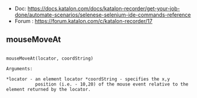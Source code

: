 * Doc: https://docs.katalon.com/docs/katalon-recorder/get-your-job-done/automate-scenarios/selenese-selenium-ide-commands-reference   
* Forum : https://forum.katalon.com/c/katalon-recorder/17         


## mouseMoveAt
```

mouseMoveAt(locator, coordString)

Arguments:

*locator - an element locator *coordString - specifies the x,y 
           position (i.e. - 10,20) of the mouse event relative to the element returned by the locator.


```
